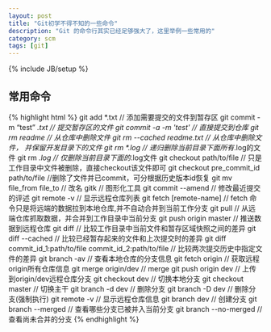 ```yaml
---
layout: post
title: "Git初学不得不知的一些命令"
description: "Git 的命令行其实已经足够强大了，这里举例一些常用的"
category: scm
tags: [git]
---
```

{% include JB/setup %}
## 常用命令
{% highlight html %}
git add *.txt // 添加需要提交的文件到暂存区
git commit -m “test” *.txt // 提交暂存区的文件
git commit -a -m 'test' // 直接提交到仓库
git rm readme // 从仓库中删除文件
git rm --cached readme.txt // 从仓库中删除文件， 并保留开发目录下的文件 
git rm \*.log // 递归删除当前目录下面所有*.log的文件
git rm *.log // 仅删除当前目录下面的*.log文件
git checkout path/to/file // 只是工作目录中文件被删除，直接checkout该文件即可
git checkout pre_commit_id path/to/file //删除了文件并已commit，可分根据历史版本id恢复
git mv file_from file_to // 改名
gitk // 图形化工具
git commit --amend // 修改最近提交的评述
git remote -v // 显示远程仓库列表
git fetch [remote-name] // fetch 命令只是将远端的数据拉到本地仓库,并不自动合并到当前工作分支 
git pull // 从远端仓库抓取数据，并合并到工作目录中当前分支
git push origin master // 推送数据到远程仓库 
git diff // 比较工作目录中当前文件和暂存区域快照之间的差异
git diff --cached // 比较已经暂存起来的文件和上次提交时的差异
git diff commit_id_1:path/to/file commit_id_2:path/to/file // 比较两次提交历史中指定文件的差异
git branch -av // 查看本地仓库的分支信息
git fetch origin // 获取远程origin所有仓库信息
git merge origin/dev // merge
git push origin dev // 上传到origin/dev远程仓库分支
git checkout dev // 切换本地分支
git checkout master // 切换主干
git branch -d dev // 删除分支
git branch -D dev // 删除分支(强制执行)
git remote -v // 显示远程仓库信息
git branch dev // 创建分支
git branch --merged // 查看哪些分支已被并入当前分支
git branch --no-merged // 查看尚未合并的分支
{% endhighlight %}